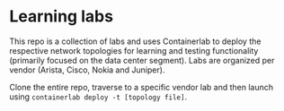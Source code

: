 # Learning labs

This repo is a collection of labs and uses Containerlab to deploy the respective network topologies for learning and testing functionality (primarily focused on the data center segment). Labs are organized per vendor (Arista, Cisco, Nokia and Juniper).

Clone the entire repo, traverse to a specific vendor lab and then launch using `containerlab deploy -t [topology file]`. 